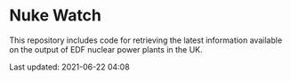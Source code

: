 # Nuke Watch

This repository includes code for retrieving the latest information available on the output of EDF nuclear power plants in the UK.

Last updated: 2021-06-22 04:08